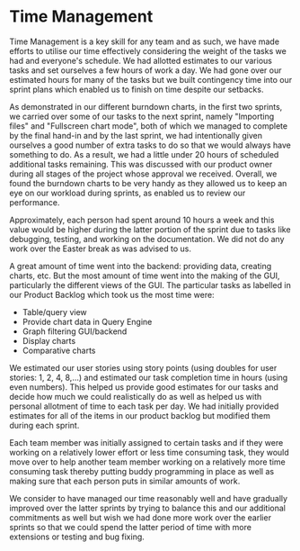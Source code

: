 # Time Management

Time Management is a key skill for any team and as such, we have made efforts to utilise our time effectively considering the weight of the tasks we had and everyone's schedule. 
We had allotted estimates to our various tasks and set ourselves a few hours of work a day.
We had gone over our estimated hours for many of the tasks but we built contingency time into our sprint plans which enabled us to finish on time despite our setbacks.

As demonstrated in our different burndown charts, in the first two sprints, we carried over some of our tasks to the next sprint, namely "Importing files" and "Fullscreen chart mode", both of which we managed to complete by the final hand-in and by the last sprint, we had intentionally given ourselves a good number of extra tasks to do so that we would always have something to do.
As a result, we had a little under 20 hours of scheduled additional tasks remaining.
This was discussed with our product owner during all stages of the project whose approval we received.
Overall, we found the burndown charts to be very handy as they allowed us to keep an eye on our workload during sprints, as enabled us to review our performance.

Approximately, each person had spent around 10 hours a week and this value would be higher during the latter portion of the sprint due to tasks like debugging, testing, and working on the documentation.
We did not do any work over the Easter break as was advised to us.

A great amount of time went into the backend: providing data, creating charts, etc.
But the most amount of time went into the making of the GUI, particularly the different views of the GUI.
The particular tasks as labelled in our Product Backlog which took us the most time were:

- Table/query view
- Provide chart data in Query Engine
- Graph filtering GUI/backend
- Display charts
- Comparative charts

We estimated our user stories using story points (using doubles for user stories: 1, 2, 4, 8,...) and estimated our task completion time in hours (using even numbers).
This helped us provide good estimates for our tasks and decide how much we could realistically do as well as helped us with personal allotment of time to each task per day.
We had initially provided estimates for all of the items in our product backlog but modified them during each sprint.

Each team member was initially assigned to certain tasks and if they were working on a relatively lower effort or less time consuming task, they would move over to help another team member working on a relatively more time consuming task thereby putting buddy programming in place as well as making sure that each person puts in similar amounts of work.

We consider to have managed our time reasonably well and have gradually improved over the latter sprints by trying to balance this and our additional commitments as well but wish we had done more work over the earlier sprints so that we could spend the latter period of time with more extensions or testing and bug fixing.
